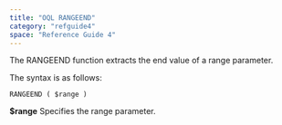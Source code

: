 ```yaml
---
title: "OQL RANGEEND"
category: "refguide4"
space: "Reference Guide 4"
---
```

The RANGEEND function extracts the end value of a range parameter.

The syntax is as follows:

```
RANGEEND ( $range )

```

**$range**
Specifies the range parameter.